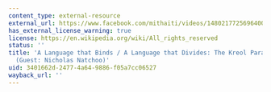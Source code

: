 ```yaml
---
content_type: external-resource
external_url: https://www.facebook.com/mithaiti/videos/1480217725696400/
has_external_license_warning: true
license: https://en.wikipedia.org/wiki/All_rights_reserved
status: ''
title: 'A Language that Binds / A Language that Divides: The Kreol Paradox in Mauritius
  (Guest: Nicholas Natchoo)'
uid: 3401662d-2477-4a64-9886-f05a7cc06527
wayback_url: ''
---
```

